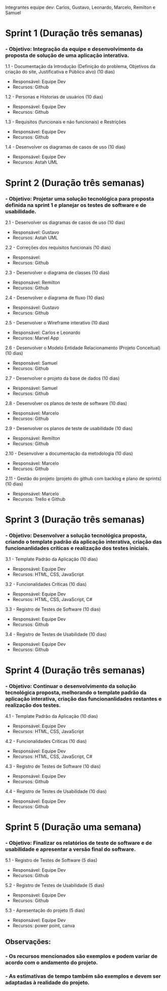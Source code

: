 Integrantes equipe dev: Carlos, Gustavo, Leonardo, Marcelo, Remilton e Samuel

# Sprint 1 (Duração três semanas) 
### - Objetivo: Integração da equipe e desenvolvimento da proposta de solução de uma aplicação interativa. 

1.1 - Documentação da Introdução (Definição do problema, Objetivos da criação do site, Justificativa e Público alvo) (10 dias)
- Responsável: Equipe Dev
- Recursos: Github

1.2 - Personas e Historias de usuários (10 dias)
- Responsável: Equipe Dev
- Recursos: Github

1.3 - Requisitos (funcionais e não funcionais) e Restrições
- Responsável: Equipe Dev
- Recursos: Github

1.4 - Desenvolver os diagramas de casos de uso (10 dias)
- Responsável: Equipe Dev
- Recursos: Astah UML

# Sprint 2 (Duração três semanas) 
### - Objetivo: Projetar uma solução tecnológica para proposta definida na sprint 1 e planejar os testes de software e de usabilidade.

2.1 - Desenvolver os diagramas de casos de uso (10 dias)
- Responsável: Gustavo
- Recursos: Astah UML

2.2 - Correções dos requisitos funcionais (10 dias)
- Responsável:
- Recursos: Github

2.3 - Desenvolver o diagrama de classes (10 dias)
- Responsável: Remilton
- Recursos: Github

2.4 - Desenvolver o diagrama de fluxo (10 dias)
- Responsável: Gustavo
- Recursos: Github

2.5 - Desenvolver o Wireframe interativo (10 dias)
- Responsável: Carlos e Leonardo
- Recursos: Marvel App

2.6 - Desenvolver o Modelo Entidade Relacionamento (Projeto Conceitual) (10 dias)
- Responsável: Samuel 
- Recursos: Github

2.7 - Desenvolver o projeto da base de dados (10 dias)
- Responsável: Samuel 
- Recursos: Github

2.8 - Desenvolver os planos de teste de software (10 dias)
- Responsável: Marcelo
- Recursos: Github

2.9 - Desenvolver os planos de teste de usabilidade (10 dias)
- Responsável: Remilton
- Recursos: Github

2.10 - Desenvolver a documentação da metodologia (10 dias)
- Responsável: Marcelo
- Recursos: Github

2.11 - Gestão do projeto (projeto do github com backlog e plano de sprints) (10 dias)
- Responsável: Marcelo
- Recursos: Trello e Github

# Sprint 3 (Duração três semanas) 
### - Objetivo: Desenvolver a solução tecnológica proposta, criando o template padrão da aplicação interativa, criação das funcionanlidades críticas e realização dos testes iniciais.

3.1 - Template Padrão da Aplicação (10 dias)
- Responsável: Equipe Dev
- Recursos: HTML, CSS, JavaScript

3.2 - Funcionalidades Críticas (10 dias)
- Responsável: Equipe Dev
- Recursos: HTML, CSS, JavaScript, C#

3.3 - Registro de Testes de Software (10 dias)
- Responsável: Equipe Dev
- Recursos: Github

3.4 - Registro de Testes de Usabilidade (10 dias)
- Responsável: Equipe Dev
- Recursos: Github

# Sprint 4 (Duração três semanas) 
### - Objetivo: Continuar o desenvolvimento da solução tecnológica proposta, melhorando o template padrão da aplicação interativa, criação das funcionanlidades restantes e realização dos testes.

4.1 - Template Padrão da Aplicação (10 dias)
- Responsável: Equipe Dev
- Recursos: HTML, CSS, JavaScript

4.2 - Funcionalidades Críticas (10 dias)
- Responsável: Equipe Dev
- Recursos: HTML, CSS, JavaScript, C#

4.3 - Registro de Testes de Software (10 dias)
- Responsável: Equipe Dev
- Recursos: Github

4.4 - Registro de Testes de Usabilidade (10 dias)
- Responsável: Equipe Dev
- Recursos: Github

# Sprint 5 (Duração uma semana) 
### - Objetivo: Finalizar os relatórios de teste de software e de usabilidade e apresentar a versão final do software.

5.1 - Registro de Testes de Software (5 dias)
- Responsável: Equipe Dev
- Recursos: Github

5.2 - Registro de Testes de Usabilidade (5 dias)
- Responsável: Equipe Dev
- Recursos: Github

5.3 - Apresentação do projeto (5 dias)
- Responsável: Equipe Dev
- Recursos: power point, canva

## Observações:
### - Os recursos mencionados são exemplos e podem variar de acordo com o andamento do projeto.
### - As estimativas de tempo também são exemplos e devem ser adaptadas à realidade do projeto.
